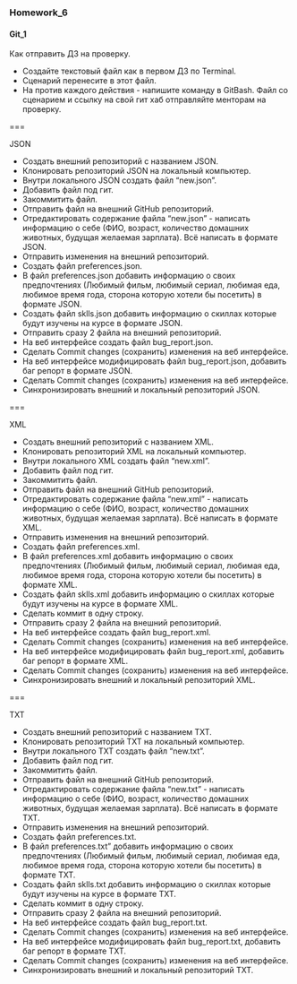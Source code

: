 ### Homework_6
#### Git_1

Как отправить ДЗ на проверку.
* Создайте текстовый файл как в первом ДЗ по Terminal.
* Сценарий перенесите в этот файл.
* На против каждого действия - напишите команду в GitBash.
Файл со сценарием и ссылку на свой гит хаб отправляйте менторам на проверку.

===

JSON
* Создать внешний репозиторий c названием JSON.
* Клонировать репозиторий JSON на локальный компьютер.
* Внутри локального JSON создать файл “new.json”.
* Добавить файл под гит.
* Закоммитить файл.
* Отправить файл на внешний GitHub репозиторий.
* Отредактировать содержание файла “new.json” - написать информацию о себе (ФИО, возраст, количество домашних животных, будущая желаемая зарплата). Всё написать в формате JSON.
* Отправить изменения на внешний репозиторий.
* Создать файл preferences.json.
* В файл preferences.json добавить информацию о своих предпочтениях (Любимый фильм, любимый сериал, любимая еда, любимое время года, сторона которую хотели бы посетить) в формате JSON.
* Создать файл sklls.json добавить информацию о скиллах которые будут изучены на курсе в формате JSON.
* Отправить сразу 2 файла на внешний репозиторий.
* На веб интерфейсе создать файл bug_report.json.
* Сделать Commit changes (сохранить) изменения на веб интерфейсе.
* На веб интерфейсе модифицировать файл bug_report.json, добавить баг репорт в формате JSON.
* Сделать Commit changes (сохранить) изменения на веб интерфейсе.
* Синхронизировать внешний и локальный репозиторий JSON.

===

XML
* Создать внешний репозиторий c названием XML.
* Клонировать репозиторий XML на локальный компьютер.
* Внутри локального XML создать файл “new.xml”.
* Добавить файл под гит.
* Закоммитить файл.
* Отправить файл на внешний GitHub репозиторий.
* Отредактировать содержание файла “new.xml” - написать информацию о себе (ФИО, возраст, количество домашних животных, будущая желаемая зарплата). Всё написать в формате XML.
* Отправить изменения на внешний репозиторий.
* Создать файл preferences.xml.
* В файл preferences.xml добавить информацию о своих предпочтениях (Любимый фильм, любимый сериал, любимая еда, любимое время года, сторона которую хотели бы посетить) в формате XML.
* Создать файл sklls.xml добавить информацию о скиллах которые будут изучены на курсе в формате XML.
* Сделать коммит в одну строку.
* Отправить сразу 2 файла на внешний репозиторий.
* На веб интерфейсе создать файл bug_report.xml.
* Сделать Commit changes (сохранить) изменения на веб интерфейсе.
* На веб интерфейсе модифицировать файл bug_report.xml, добавить баг репорт в формате XML.
* Сделать Commit changes (сохранить) изменения на веб интерфейсе.
* Синхронизировать внешний и локальный репозиторий XML.

===

TXT
* Создать внешний репозиторий c названием TXT.
* Клонировать репозиторий TXT на локальный компьютер.
* Внутри локального TXT создать файл “new.txt”.
* Добавить файл под гит.
* Закоммитить файл.
* Отправить файл на внешний GitHub репозиторий.
* Отредактировать содержание файла “new.txt” - написать информацию о себе (ФИО, возраст, количество домашних животных, будущая желаемая зарплата). Всё написать в формате TXT.
* Отправить изменения на внешний репозиторий.
* Создать файл preferences.txt.
* В файл preferences.txt” добавить информацию о своих предпочтениях (Любимый фильм, любимый сериал, любимая еда, любимое время года, сторона которую хотели бы посетить) в формате TXT.
* Создать файл sklls.txt добавить информацию о скиллах которые будут изучены на курсе в формате TXT.
* Сделать коммит в одну строку.
* Отправить сразу 2 файла на внешний репозиторий.
* На веб интерфейсе создать файл bug_report.txt.
* Сделать Commit changes (сохранить) изменения на веб интерфейсе.
* На веб интерфейсе модифицировать файл bug_report.txt, добавить баг репорт в формате TXT.
* Сделать Commit changes (сохранить) изменения на веб интерфейсе.
* Синхронизировать внешний и локальный репозиторий TXT.
